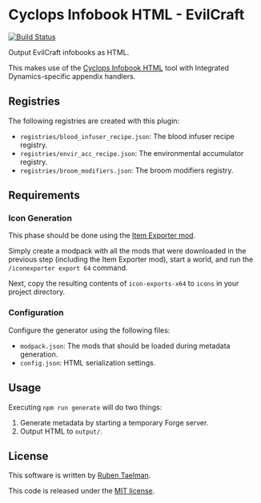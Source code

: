 # Cyclops Infobook HTML - EvilCraft

[![Build Status](https://github.com/CyclopsMC/infobook-html-evilcraft/workflows/Build%20and%20Deploy/badge.svg)](https://evilcraft.rubensworks.net/book/)

Output EvilCraft infobooks as HTML.

This makes use of the [Cyclops Infobook HTML](https://github.com/CyclopsMC/infobook-html) tool with Integrated Dynamics-specific appendix handlers.

## Registries

The following registries are created with this plugin:

* `registries/blood_infuser_recipe.json`: The blood infuser recipe registry.
* `registries/envir_acc_recipe.json`: The environmental accumulator registry.
* `registries/broom_modifiers.json`: The broom modifiers registry.

## Requirements

### Icon Generation

This phase should be done using the [Item Exporter mod](https://github.com/CyclopsMC/IconExporter).

Simply create a modpack with all the mods that were downloaded in the previous step (including the Item Exporter mod),
start a world, and run the `/iconexporter export 64` command.

Next, copy the resulting contents of `icon-exports-x64` to `icons` in your project directory.

### Configuration

Configure the generator using the following files:

* `modpack.json`: The mods that should be loaded during metadata generation.
* `config.json`: HTML serialization settings.

## Usage

Executing `npm run generate` will do two things:

1. Generate metadata by starting a temporary Forge server.
2. Output HTML to `output/`.

## License
This software is written by [Ruben Taelman](http://rubensworks.net/).

This code is released under the [MIT license](http://opensource.org/licenses/MIT).